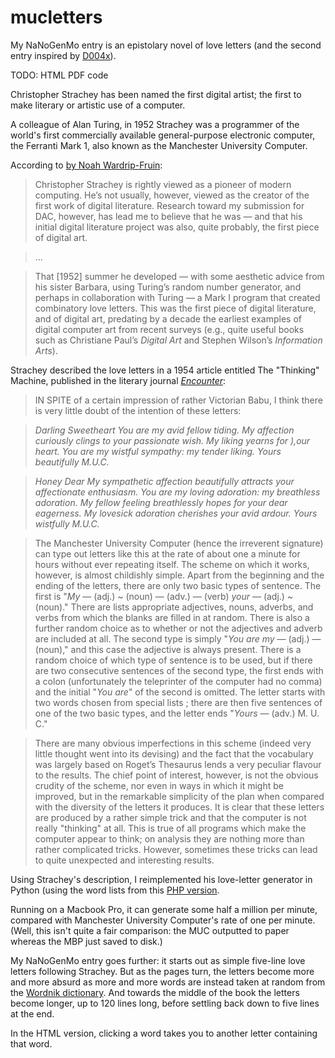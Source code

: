 # mucletters

My NaNoGenMo entry is an epistolary novel of love letters (and the second entry inspired by [D004x](https://www.edx.org/course/electronic-literature-davidsonx-d004x
)).

TODO: HTML PDF code

Christopher Strachey has been named the first digital artist; the first to make literary or artistic use of a computer.

A colleague of Alan Turing, in 1952 Strachey was a programmer of the world's first commercially available general-purpose electronic computer, the Ferranti Mark 1, also known as the Manchester University Computer.

According to [by Noah Wardrip-Fruin](https://grandtextauto.soe.ucsc.edu/2005/08/01/christopher-strachey-first-digital-artist/):

> Christopher Strachey is rightly viewed as a pioneer of modern computing. He’s not usually, however, viewed as the creator of the first work of digital literature. Research toward my submission for DAC, however, has lead me to believe that he was — and that his initial digital literature project was also, quite probably, the first piece of digital art.

> ...

> That [1952] summer he developed — with some aesthetic advice from his sister Barbara, using Turing’s random number generator, and perhaps in collaboration with Turing — a Mark I program that created combinatory love letters. This was the first piece of digital literature, and of digital art, predating by a decade the earliest examples of digital computer art from recent surveys (e.g., quite useful books such as Christiane Paul’s *Digital Art* and Stephen Wilson’s *Information Arts*).

Strachey described the love letters in a 1954 article entitled The "Thinking" Machine, published in the literary journal [*Encounter*](http://www.unz.org/Pub/Encounter-1954oct-00025):

> IN SPITE of a certain impression of rather
Victorian Babu, I think there is very little
doubt of the intention of these letters:

> *Darling Sweetheart
You are my avid fellow tiding. My affection
curiously clings to your passionate wish. My liking
yearns for ),our heart. You are my wistful sympathy:
my tender liking.
Yours beautifully
M.U.C.*

> *Honey Dear
My sympathetic affection beautifully attracts your
affectionate enthusiasm. You are my loving adoration:
my breathless adoration. My fellow feeling
breathlessly hopes for your dear eagerness. My
lovesick adoration cherishes your avid ardour.
Yours wistfully
M.U.C.*

> The Manchester University Computer (hence
the irreverent signature) can type out letters
like this at the rate of about one a minute for
hours without ever repeating itself. The scheme
on which it works, however, is almost
childishly simple. Apart from the beginning and
the ending of the letters, there are only two
basic types of sentence. The first is "*My* —
(adj.) ~ (noun) — (adv.) — (verb) *your* —
 (adj.) ~ (noun)." There are lists
appropriate adjectives, nouns, adverbs, and
verbs from which the blanks are filled in at
random. There is also a further random choice
as to whether or not the adjectives and adverb
are included at all. The second type is simply
"*You are my* — (adj.) — (noun)," and
this case the adjective is always present. There
is a random choice of which type of sentence is
to be used, but if there are two consecutive
sentences of the second type, the first ends with
a colon (unfortunately the teleprinter of the
computer had no comma) and the initial "*You
are*" of the second is omitted. The letter starts
with two words chosen from special lists ; there
are then five sentences of one of the two basic
types, and the letter ends "*Yours* — (adv.)
M. U. C."

> There are many obvious imperfections in
this scheme (indeed very little thought went
into its devising) and the fact that the vocabulary
was largely based on Roget’s Thesaurus
lends a very peculiar flavour to the results. The
chief point of interest, however, is not the
obvious crudity of the scheme, nor even in
ways in which it might be improved, but in the
remarkable simplicity of the plan when compared
with the diversity of the letters it produces.
It is clear that these letters are produced by a
rather simple trick and that the computer is not
really "thinking" at all. This is true of all
programs which make the computer appear
to think; on analysis they are nothing more
than rather complicated tricks. However,
sometimes these tricks can lead to quite unexpected
and interesting results.

Using Strachey's description, I reimplemented his love-letter generator in Python (using the word lists from this [PHP version](http://www.gingerbeardman.com/loveletter/).

Running on a Macbook Pro, it can generate some half a million per minute, compared with Manchester University Computer's rate of one per minute. (Well, this isn't quite a fair comparison: the MUC outputted to paper whereas the MBP just saved to disk.)

My NaNoGenMo entry goes further: it starts out as simple five-line love letters following Strachey. But as the pages turn, the letters become more and more absurd as more and more words are instead taken at random from the [Wordnik dictionary](http://developer.wordnik.com/docs.html). And towards the middle of the book the letters become longer, up to 120 lines long, before settling back down to five lines at the end.

In the HTML version, clicking a word takes you to another letter containing that word.
